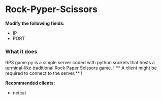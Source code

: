 # Rock-Pyper-Scissors

**Modify the following fields:**
- IP
- PORT

### What it does
RPS game.py is a simple server coded with python sockets that hosts a terminal-like traditional Rock Paper Scissors game.
! ** A client might be required to connect to the server.** !

**Recommended clients:**
- netcat
